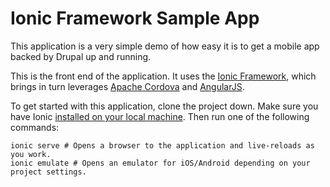 Ionic Framework Sample App
==========================

This application is a very simple demo of how easy it is to get a mobile app backed by Drupal up and running.

This is the front end of the application.  It uses the [Ionic Framework](http://ionicframework.com/), which brings in turn leverages [Apache Cordova](https://cordova.apache.org/) and [AngularJS](https://angularjs.org/).

To get started with this application, clone the project down.  Make sure you have Ionic [installed on your local machine](http://ionicframework.com/docs/guide/installation.html).  Then run one of the following commands:

```
ionic serve # Opens a browser to the application and live-reloads as you work.
ionic emulate # Opens an emulator for iOS/Android depending on your project settings.
```